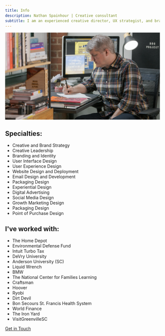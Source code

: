 ```yaml
---
title: Info
description: Nathan Spainhour | Creative consultant
subtitle: I am an experienced creative director, UX strategist, and brand director known for my leadership abilities in both in-house and agency settings. I'm able to spearhead brand creative initiatives that encompass the development of brand identity and standards, as well as the design of desktop and mobile interfaces, packaging, and environmental projects.
---
```


![](/images/info/nathan-at-desk.jpg)

## Specialties:
* Creative and Brand Strategy
* Creative Leadership
* Branding and Identity
* User Interface Design
* User Experience Design
* Website Design and Deployment
* Email Design and Development
* Packaging Design
* Experiential Design
* Digital Advertising
* Social Media Design
* Growth Marketing Design
* Packaging Design
* Point of Purchase Design

## I've worked with:
* The Home Depot
* Environmental Defense Fund
* Intuit Turbo Tax
* DeVry University
* Anderson University (SC)
* Liquid Wrench
* BMW
* The National Center for Families Learning
* Craftsman
* Hoover
* Ryobi
* Dirt Devil
* Bon Secours St. Francis Health System
* World Finance
* The Iron Yard
* VisitGreenvilleSC

<a href="/contact.html" class="button button--large">Get in Touch</a>